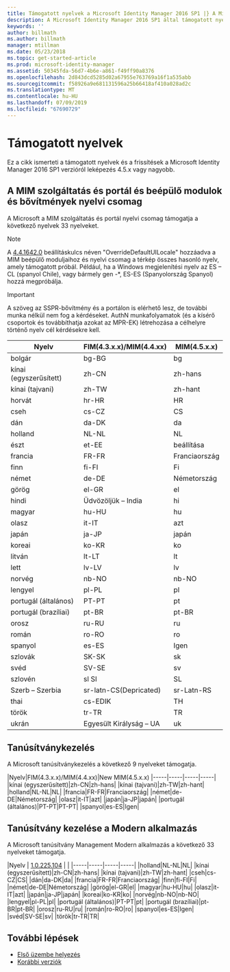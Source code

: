 ```yaml
---
title: Támogatott nyelvek a Microsoft Identity Manager 2016 SP1 |} A Microsoft Docs
description: A Microsoft Identity Manager 2016 SP1 által támogatott nyelvek listáját.
keywords: ''
author: billmath
ms.author: billmath
manager: mtillman
ms.date: 05/23/2018
ms.topic: get-started-article
ms.prod: microsoft-identity-manager
ms.assetid: 50345fda-56d7-4b6e-a861-f49ff90a8376
ms.openlocfilehash: 2d843dcd5285d02a67955e763769a16f1a535abb
ms.sourcegitcommit: f58926a9e681131596a25b66418af410a028ad2c
ms.translationtype: MT
ms.contentlocale: hu-HU
ms.lasthandoff: 07/09/2019
ms.locfileid: "67690729"
---
```



<!--br test-->
# <a name="supported-languages"></a>Támogatott nyelvek

Ez a cikk ismerteti a támogatott nyelvek és a frissítések a Microsoft Identity Manager 2016 SP1 verzióról leképezés 4.5.x vagy nagyobb.

## <a name="mim-service-and-portal-and-add-ins-and-extensions-language-pack"></a>A MIM szolgáltatás és portál és beépülő modulok és bővítmények nyelvi csomag 

A Microsoft a MIM szolgáltatás és portál nyelvi csomag támogatja a következő nyelvek 33 nyelveket.  

> [!NOTE]
> A [4.4.1642.0](https://support.microsoft.com/en-us/help/4021562/hotfix-rollup-package-build-4-4-1642-0-is-available-for-microsoft) beállításkulcs néven "OverrideDefaultUILocale" hozzáadva a MIM beépülő moduljaihoz és nyelvi csomag a térkép összes hasonló nyelv, amely támogatott próbál. Például, ha a Windows megjelenítési nyelv az ES – CL (spanyol Chile), vagy bármely gen -\*, ES-ES (Spanyolország Spanyol) hozzá megpróbálja.

> [!IMPORTANT]
> A szöveg az SSPR-bővítmény és a portálon is elérhető lesz, de további munka nélkül nem fog a kérdéseket. AuthN munkafolyamatok (és a kísérő csoportok és továbbíthatja azokat az MPR-EK) létrehozása a célhelyre történő nyelv cél kérdésekre kell.

|       Nyelv        | FIM(4.3.x.x)/MIM(4.4.xx) | MIM(4.5.x.x) |
|-----------------------|--------------------------|--------------|
|       bolgár       |          bg-BG           |      bg      |
| kínai (egyszerűsített)  |          zh-CN           |   zh-hans    |
|   kínai (tajvani)    |          zh-TW           |   zh-hant    |
|       horvát        |          hr-HR           |      HR      |
|         cseh         |          cs-CZ           |      CS      |
|        dán         |          da-DK           |      da      |
|         holland         |          NL-NL           |      NL      |
|       észt        |          et-EE           |      beállítása      |
|        francia         |          FR-FR           |      Franciaország      |
|        finn        |          fi-FI           |      Fi      |
|        német         |          de-DE           |      Németország      |
|         görög         |          el-GR           |      el      |
|         hindi         |          Üdvözöljük – India           |      hi      |
|       magyar       |          hu-HU           |      hu      |
|        olasz        |          it-IT           |      azt      |
|       japán        |          ja-JP           |      japán      |
|        koreai         |          ko-KR           |      ko      |
|      litván       |          lt-LT           |      lt      |
|        lett        |          lv-LV           |      lv      |
|       norvég       |          nb-NO           |    nb-NO     |
|        lengyel         |          pl-PL           |      pl      |
| portugál (általános) |          PT-PT           |      pt      |
|  portugál (brazíliai)  |          pt-BR           |    pt-BR     |
|        orosz        |          ru-RU           |      ru      |
|       román        |          ro-RO           |      ro      |
|        spanyol        |          es-ES           |      Igen      |
|        szlovák         |          SK-SK           |      sk      |
|        svéd        |          SV-SE           |      sv      |
|       szlovén       |          sl SI           |      SL      |
|   Szerb – Szerbia    |  sr-latn-CS(Depricated)  |  sr-Latn-RS  |
|         thai          |          cs-EDIK           |      TH      |
|        török        |          tr-TR           |      TR      |
|       ukrán       |          Egyesült Királyság – UA           |      uk      |

## <a name="certificate-management"></a>Tanúsítványkezelés 
A Microsoft tanúsítványkezelés a következő 9 nyelveket támogatja. 

|Nyelv|FIM(4.3.x.x)/MIM(4.4.xx)|New MIM(4.5.x.x)
|-----|-----|-----|-----|
|kínai (egyszerűsített)|zh-CN|zh-hans|
|kínai (tajvani)|zh-TW|zh-hant|
|holland|NL-NL|NL|
|francia|FR-FR|Franciaország|
|német|de-DE|Németország|
|olasz|it-IT|azt|
|japán|ja-JP|japán|
|portugál (általános)|PT-PT|PT-PT|
|spanyol|es-ES|Igen|

## <a name="certificate-management-modern-application"></a>Tanúsítvány kezelése a Modern alkalmazás  
A Microsoft tanúsítvány Management Modern alkalmazás a következő 33 nyelveket támogatja. 

|Nyelv | [1.0.225.104](https://www.microsoft.com/en-us/download/details.aspx?id=54954) | |
|-----|-----|-----|-----|
|holland|NL-NL|NL|
|kínai (egyszerűsített)|zh-CN|zh-hans|
|kínai (tajvani)|zh-TW|zh-hant|
|cseh|cs-CZ|CS|
|dán|da-DK|da|
|francia|FR-FR|Franciaország|
|finn|fi-FI|Fi|
|német|de-DE|Németország|
|görög|el-GR|el|
|magyar|hu-HU|hu|
|olasz|it-IT|azt|
|japán|ja-JP|japán|
|koreai|ko-KR|ko|
|norvég|nb-NO|nb-NO|
|lengyel|pl-PL|pl|
|portugál (általános)|PT-PT|pt|
|portugál (brazíliai)|pt-BR|pt-BR|
|orosz|ru-RU|ru|
|román|ro-RO|ro|
|spanyol|es-ES|Igen|
|svéd|SV-SE|sv|
|török|tr-TR|TR|

## <a name="next-steps"></a>További lépések

- [Első üzembe helyezés](microsoft-identity-manager-deploy.md)
- [Korábbi verziók](reference/version-history.md)

